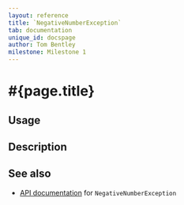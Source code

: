 ```yaml
---
layout: reference
title: `NegativeNumberException`
tab: documentation
unique_id: docspage
author: Tom Bentley
milestone: Milestone 1
---
```


# #{page.title}

## Usage 

## Description

## See also

* [API documentation](#{site.urls.apidoc}/ceylon/language/class_NegativeNumberException.html) for `NegativeNumberException`

